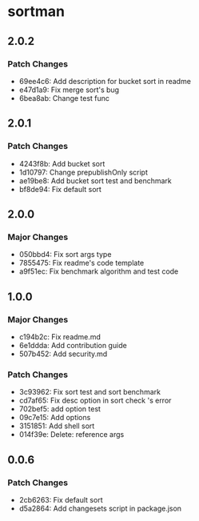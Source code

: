 # sortman

## 2.0.2

### Patch Changes

- 69ee4c6: Add description for bucket sort in readme
- e47d1a9: Fix merge sort's bug
- 6bea8ab: Change test func

## 2.0.1

### Patch Changes

- 4243f8b: Add bucket sort
- 1d10797: Change prepublishOnly script
- ae19be8: Add bucket sort test and benchmark
- bf8de94: Fix default sort

## 2.0.0

### Major Changes

- 050bbd4: Fix sort args type
- 7855475: Fix readme's code template
- a9f51ec: Fix benchmark algorithm and test code

## 1.0.0

### Major Changes

- c194b2c: Fix readme.md
- 6e1ddda: Add contribution guide
- 507b452: Add security.md

### Patch Changes

- 3c93962: Fix sort test and sort benchmark
- cd7af65: Fix desc option in sort check 's error
- 702bef5: add option test
- 09c7e15: Add options
- 3151851: Add shell sort
- 014f39e: Delete: reference args

## 0.0.6

### Patch Changes

- 2cb6263: Fix default sort
- d5a2864: Add changesets script in package.json
